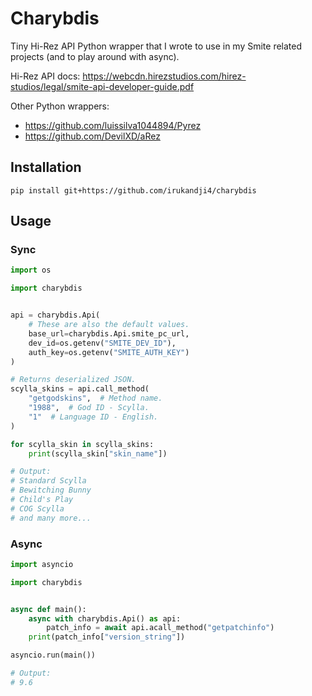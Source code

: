 # Charybdis
Tiny Hi-Rez API Python wrapper that I wrote to use in my Smite related projects (and to play around with async).

Hi-Rez API docs: https://webcdn.hirezstudios.com/hirez-studios/legal/smite-api-developer-guide.pdf

Other Python wrappers:
* https://github.com/luissilva1044894/Pyrez
* https://github.com/DevilXD/aRez

## Installation
`pip install git+https://github.com/irukandji4/charybdis`

## Usage
### Sync
```python
import os

import charybdis


api = charybdis.Api(
    # These are also the default values.
    base_url=charybdis.Api.smite_pc_url,
    dev_id=os.getenv("SMITE_DEV_ID"),
    auth_key=os.getenv("SMITE_AUTH_KEY")
)

# Returns deserialized JSON.
scylla_skins = api.call_method(
    "getgodskins",  # Method name.
    "1988",  # God ID - Scylla.
    "1"  # Language ID - English.
)

for scylla_skin in scylla_skins:
    print(scylla_skin["skin_name"])

# Output:
# Standard Scylla
# Bewitching Bunny
# Child's Play
# COG Scylla
# and many more...
```
### Async
```python
import asyncio

import charybdis


async def main():
    async with charybdis.Api() as api:
        patch_info = await api.acall_method("getpatchinfo")
    print(patch_info["version_string"])

asyncio.run(main())

# Output:
# 9.6
```